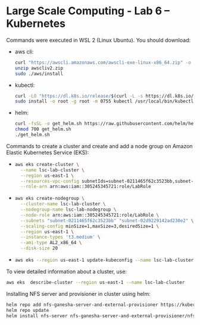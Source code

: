# Large Scale Computing - Lab 6 – Kubernetes


Commands were executed in WSL 2 (Linux Ubuntu).
You should download:
- aws cli:
  ```bash
  curl "https://awscli.amazonaws.com/awscli-exe-linux-x86_64.zip" -o "awscliv2.zip"
  unzip awscliv2.zip
  sudo ./aws/install
  ```
- kubectl:
  ```bash
  curl -LO "https://dl.k8s.io/release/$(curl -L -s https://dl.k8s.io/release/stable.txt)/bin/linux/amd64/kubectl"
  sudo install -o root -g root -m 0755 kubectl /usr/local/bin/kubectl
  ```
- helm:
  ```bash
  curl -fsSL -o get_helm.sh https://raw.githubusercontent.com/helm/helm/main/scripts/get-helm-3
  chmod 700 get_helm.sh
  ./get_helm.sh
  ```

Commands to create a cluster and create and add a node group on Amazon Elastic Kubernetes Service (EKS):
- ```bash
  aws eks create-cluster \
    --name lsc-lab-cluster \
    --region us-east-1 \
    --resources-vpc-config subnetIds=subnet-0211465f62c3523bb,subnet-02d9229142ad230e2,securityGroupIds=sg-093f2a8580b312d45 \
    --role-arn arn:aws:iam::305245345721:role/LabRole
  ```
- ```bash
  aws eks create-nodegroup \
    --cluster-name lsc-lab-cluster \
    --nodegroup-name lsc-lab-nodegroup \
    --node-role arn:aws:iam::305245345721:role/LabRole \
    --subnets "subnet-0211465f62c3523bb" "subnet-02d9229142ad230e2" \
    --scaling-config minSize=1,maxSize=3,desiredSize=1 \
    --region us-east-1 \
    --instance-types 't3.medium' \
    --ami-type AL2_x86_64 \
    --disk-size 20
  ```
- ```bash
  aws eks --region us-east-1 update-kubeconfig --name lsc-lab-cluster
  ```

To view detailed information about a cluster, use:
```bash
aws eks  describe-cluster --region us-east-1 --name lsc-lab-cluster
```

Installing NFS server and provisioner in cluster using helm:
```bash
helm repo add nfs-ganesha-server-and-external-provisioner https://kubernetes-sigs.github.io/nfs-ganesha-server-and-external-provisioner/
helm repo update
helm install nfs-server nfs-ganesha-server-and-external-provisioner/nfs-server-provisioner -f nfs-values-data.yaml
```



  
